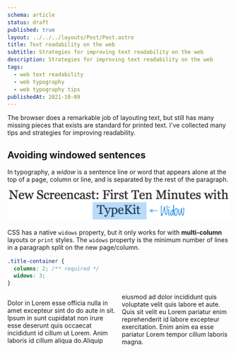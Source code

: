 ```yaml
---
schema: article
status: draft
published: true
layout: ../../../layouts/Post/Post.astro
title: Text readability on the web
subtitle: Strategies for improving text readability on the web
description: Strategies for improving text readability on the web
tags:
  - web text readability
  - web typography
  - web typography tips
publishedAt: 2021-10-09
---
```


The browser does a remarkable job of layouting text, but still has many missing pieces that exists are standard for printed text.
I've collected many tips and strategies for improving readability.

## Avoiding windowed sentences

In typography, a _widow_ is a sentence line or word that appears alone at the top of a page, column or line,
and is separated by the rest of the paragraph.

<div class="pad4">

![widow line](./widow-example.png)

</div>

CSS has a native `widows` property, but it only works for with **multi-column** layouts or `print` styles.
The `widows` property is the minimum number of lines in a paragraph split on the new page/column.

<div class="twocolumn-page">

```css
.title-container {
  columns: 2; /** required */
  widows: 3;
}
```

<div style="break-after: column;"></div>

<style>
  .title-container {
    columns: 2;
    widows: 5;
  }
</style>
<div class="title-container">
  <p>
  Dolor in Lorem esse officia nulla in amet excepteur sint do do aute in sit. Ipsum in sunt cupidatat non irure esse deserunt quis occaecat incididunt id cillum ut Lorem. Anim laboris id cillum aliqua do.Aliquip eiusmod ad dolor incididunt quis voluptate velit quis labore et aute. Quis sit velit eu Lorem pariatur enim reprehenderit id labore excepteur exercitation. Enim anim ea esse pariatur Lorem tempor cillum laboris magna.</p>

</div>
